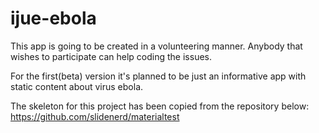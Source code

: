# ijue-ebola
This app is going to be created in a volunteering manner. Anybody that wishes to participate can help coding the issues.

For the first(beta) version it's planned to be just an informative app with static content about virus ebola.

The skeleton for this project has been copied from the repository below:
https://github.com/slidenerd/materialtest

